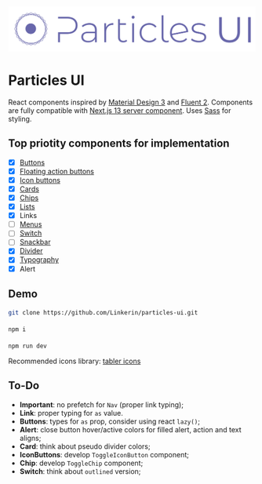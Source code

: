 [![Particles UI Logo](./readme_img/pui-logo.svg)](https://particles-ui.snipshot.dev)

# Particles UI

React components inspired by [Material Design 3](https://m3.material.io) and [Fluent 2](https://fluent2.microsoft.design/).
Components are fully compatible with [Next.js 13 server component](https://nextjs.org/docs/getting-started/react-essentials#server-components). Uses [Sass](https://sass-lang.com) for styling.

## Top priotity components for implementation

- [x] [Buttons](https://m3.material.io/components/buttons/overview)
- [x] [Floating action buttons](https://m3.material.io/components/floating-action-button/overview)
- [x] [Icon buttons](https://m3.material.io/components/icon-buttons/overview)
- [x] [Cards](https://m3.material.io/components/cards/overview)
- [x] [Chips](https://m3.material.io/components/chips/overview)
- [x] [Lists](https://m3.material.io/components/lists/overview)
- [x] Links
- [ ] [Menus](https://m3.material.io/components/menus/guidelines)
- [ ] [Switch](https://m3.material.io/components/switch/overview)
- [ ] [Snackbar](https://m3.material.io/components/snackbar/overview)
- [x] [Divider](https://m3.material.io/components/divider/overview)
- [x] [Typography](https://m3.material.io/styles/typography/overview)
- [x] Alert

## Demo

```bash
git clone https://github.com/Linkerin/particles-ui.git

npm i

npm run dev
```

Recommended icons library: [tabler icons](https://tabler-icons.io/)

## To-Do

- **Important**: no prefetch for `Nav` (proper link typing);
- **Link**: proper typing for `as` value.
- **Buttons**: types for `as` prop, consider using react `lazy()`;
- **Alert**: close button hover/active colors for filled alert, action and text aligns;
- **Card**: think about pseudo divider colors;
- **IconButtons**: develop `ToggleIconButton` component;
- **Chip**: develop `ToggleChip` component;
- **Switch**: think about `outlined` version;
